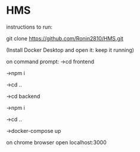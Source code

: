 # HMS

instructions to run:

git clone https://github.com/Ronin2810/HMS.git

(Install Docker Desktop and open it: keep it running)

on command prompt:
->cd frontend  

->npm i  

->cd ..  

->cd backend  

->npm i  

->cd ..  

->docker-compose up  


on chrome browser open localhost:3000

